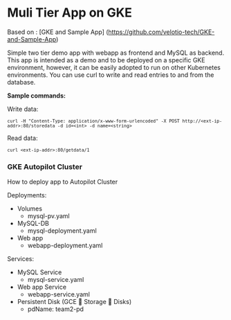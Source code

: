 # Muli Tier App on GKE

Based on : [GKE and Sample App] (https://github.com/velotio-tech/GKE-and-Sample-App)

Simple two tier demo app with webapp as frontend and MySQL as backend.
This app is intended as a demo and to be deployed on a specific GKE environment, however, it can be easily adopted to run on other Kubernetes environments.
You can use curl to write and read entries to and from the database.

**Sample commands:**

Write data:

<span style="font-family:Courier; font-size:12;"> `curl -H "Content-Type: application/x-www-form-urlencoded" -X POST http://<ext-ip-addr>:80/storedata -d id=<int> -d name=<string>` </span>

Read data:

<span style="font-family:Courier; font-size:12;"> `curl <ext-ip-addr>:80/getdata/1` </span>

### GKE Autopilot Cluster

How to deploy app to Autopilot Cluster

Deployments:

* Volumes
  * mysql-pv.yaml
* MySQL-DB
  * mysql-deployment.yaml
* Web app
  * webapp-deployment.yaml

Services:

* MySQL Service
  * mysql-service.yaml
* Web app Service
  * webapp-service.yaml
* Persistent Disk (GCE  Storage  Disks)
  * pdName: team2-pd
